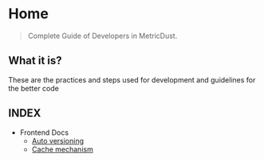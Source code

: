 # Home

> Complete Guide of Developers in MetricDust.

## What it is?

These are the practices and steps used for development and guidelines for the better code

## INDEX

- Frontend Docs
    -   [Auto versioning](/frontend/auto_version.md)
    -   [Cache mechanism]()



